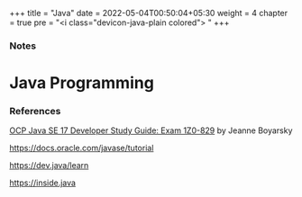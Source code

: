 +++
title = "Java"
date =  2022-05-04T00:50:04+05:30
weight = 4
chapter = true
pre = "<i class=\"devicon-java-plain colored\"></i> "
+++

### Notes

# Java Programming

### References
[OCP Java SE 17 Developer Study Guide: Exam 1Z0-829](https://g.co/kgs/DMh3BT) by Jeanne Boyarsky

https://docs.oracle.com/javase/tutorial

https://dev.java/learn

https://inside.java